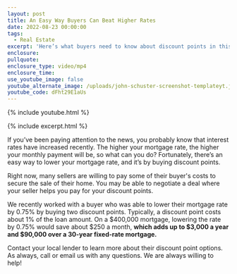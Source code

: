 ```yaml
---
layout: post
title: An Easy Way Buyers Can Beat Higher Rates
date: 2022-08-23 00:00:00
tags:
  - Real Estate
excerpt: 'Here’s what buyers need to know about discount points in this market. '
enclosure:
pullquote:
enclosure_type: video/mp4
enclosure_time:
use_youtube_image: false
youtube_alternate_image: /uploads/john-schuster-screenshot-templateyt.jpg
youtube_code: dFht29E1aUs
---
```

{% include youtube.html %}

{% include excerpt.html %}

If you’ve been paying attention to the news, you probably know that interest rates have increased recently. The higher your mortgage rate, the higher your monthly payment will be, so what can you do? Fortunately, there’s an easy way to lower your mortgage rate, and it’s by buying discount points.&nbsp;

Right now, many sellers are willing to pay some of their buyer's costs to secure the sale of their home. You may be able to negotiate a deal where your seller helps you pay for your discount points.&nbsp;

We recently worked with a buyer who was able to lower their mortgage rate by 0.75% by buying two discount points. Typically, a discount point costs about 1% of the loan amount. On a $400,000 mortgage, lowering the rate by 0.75% would save about $250 a month,&nbsp;**which adds up to $3,000 a year and $90,000 over a 30-year fixed-rate mortgage.&nbsp;**

Contact your local lender to learn more about their discount point options. As always, call or email us with any questions. We are always willing to help\!